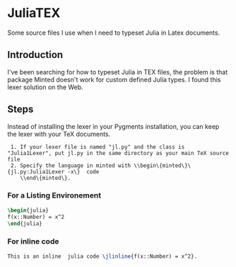 # JuliaTEX
Some source files I use when I need to typeset Julia in Latex documents.

## Introduction 
I've been searching for how to typeset  Julia in TEX files, the problem is that package  Minted doesn't work for custom defined Julia types. I found this lexer solution on the Web.  
## Steps	
Instead of installing the lexer in your Pygments installation, you can keep the lexer with your TeX documents.	

	 1. If your lexer file is named "jl.py" and the class is "Julia1Lexer", put jl.py in the same directory as your main TeX source file
	 2. Specify the language in minted with \\begin\{minted\}\{jl.py:Julia1Lexer -x\}  code
	 	\\end\{minted\}.

### For a Listing  Environement
```latex
\begin{julia}
f(x::Number) = x^2
\end{julia}
```
### For inline code 
```latex
This is an inline  julia code \jlinline{f(x::Number) = x^2}.
```
